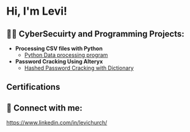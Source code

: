 <h1>Hi, I'm Levi! <br/>

<h2>👨‍💻 CyberSecuirty and Programming Projects:</h2>

- <b>Processing CSV files with Python</b>
  - [Python Data processing program](https://github.com/Levichurch/Levichurch/blob/main/Teamproject.py)
- <b> Password Cracking Using Alteryx</b>
  - [Hashed Password Cracking with Dictionary](https://github.com/Levichurch/Levichurch/blob/main/Levi%20Church%20Hashed%20Password%20cracking%20Project)


<h2>Certifications</h2>



<h2> 🤳 Connect with me:</h2>



https://www.linkedin.com/in/levichurch/




<!--

